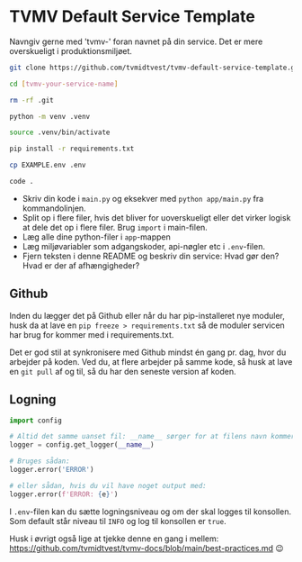 # TVMV Default Service Template

Navngiv gerne med 'tvmv-' foran navnet på din service. Det er mere overskueligt i produktionsmiljøet.

```bash
git clone https://github.com/tvmidtvest/tvmv-default-service-template.git [tvmv-your-service-name]
```

```bash
cd [tvmv-your-service-name]
```

```bash
rm -rf .git
```

```bash
python -m venv .venv
```

```bash
source .venv/bin/activate
```

```bash
pip install -r requirements.txt
```

```bash
cp EXAMPLE.env .env
```

```bash
code .
```

- Skriv din kode i `main.py` og eksekver med `python app/main.py` fra kommandolinjen.
- Split op i flere filer, hvis det bliver for uoverskueligt eller det virker logisk at dele det op i flere filer. Brug `import` i main-filen.
- Læg alle dine python-filer i `app`-mappen
- Læg miljøvariabler som adgangskoder, api-nøgler etc i `.env`-filen.
- Fjern teksten i denne README og beskriv din service: Hvad gør den? Hvad er der af afhængigheder?

## Github

Inden du lægger det på Github eller når du har pip-installeret nye moduler, husk da at lave en `pip freeze > requirements.txt` så de moduler servicen har brug for kommer med i requirements.txt.

Det er god stil at synkronisere med Github mindst én gang pr. dag, hvor du arbejder på koden. Ved du, at flere arbejder på samme kode, så husk at lave en `git pull` af og til, så du har den seneste version af koden.

## Logning

```python
import config

# Altid det samme uanset fil: __name__ sørger for at filens navn kommer med i loggen.
logger = config.get_logger(__name__)

# Bruges sådan:
logger.error('ERROR')

# eller sådan, hvis du vil have noget output med:
logger.error(f'ERROR: {e}')
```

I `.env`-filen kan du sætte logningsniveau og om der skal logges til konsollen. Som default står niveau til `INFO` og log til konsollen er `true`.

Husk i øvrigt også lige at tjekke denne en gang i mellem: https://github.com/tvmidtvest/tvmv-docs/blob/main/best-practices.md 😉
